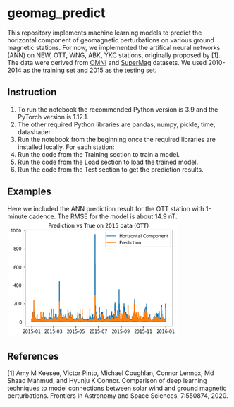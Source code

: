 # geomag_predict

This repository implements machine learning models to predict the horizontal component of geomagnetic perturbations on various ground magnetic stations. For now, we implemented the artifical neural networks (ANN) on NEW, OTT, WNG, ABK, YKC stations, originally proposed by [1]. The data were derived from [OMNI](https://cdaweb.gsfc.nasa.gov/pub/data/omni/omni_cdaweb/) and [SuperMag](https://supermag.jhuapl.edu/) datasets. We used 2010-2014 as the training set and 2015 as the testing set.

## Instruction

1. To run the notebook the recommended Python version is 3.9 and the PyTorch version is 1.12.1. 
2. The other required Python libraries are pandas, numpy, pickle, time, datashader. 
3. Run the notebook from the beginning once the required libraries are installed locally. 
For each station:
4. Run the code from the Training section to train a model.
5. Run the code from the Load section to load the trained model.
6. Run the code from the Test section to get the prediction results.

## Examples

Here we included the ANN prediction result for the OTT station with 1-minute cadence. The RMSE for the model is about 14.9 nT. 
![image](example.png)

## References

[1] Amy M Keesee, Victor Pinto, Michael Coughlan, Connor Lennox, Md Shaad Mahmud, and Hyunju K Connor. Comparison of deep learning techniques to model connections between solar wind and ground magnetic perturbations. Frontiers in Astronomy and Space Sciences, 7:550874, 2020.
